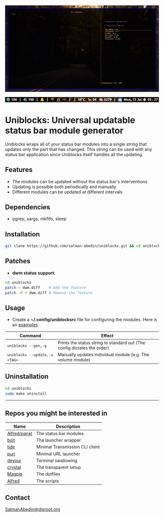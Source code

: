 ![](preview.gif)

![](screenshot.png)

# Uniblocks: Universal updatable status bar module generator

Uniblocks wraps all of your status bar modules into a single string that updates only the part that has changed. This string can be used with any status bar application since Uniblocks itself handles all the updating.

## Features

-  The modules can be updated without the status bar's interventions
-  Updating is possible both periodically and manually
-  Different modules can be updated at different intervals

## Dependencies

-  pgrep, xargs, mkfifo, sleep

## Installation

```sh
git clone https://github.com/salman-abedin/uniblocks.git && cd uniblocks && sudo make install
```

## Patches

-  **dwm status support**.

```sh
cd uniblocks
patch < dwm.diff    # Add the feature
patch -R < dwm.diff # Remove the feature
```

## Usage

-  Create a **~/.config/uniblocksrc** file for configuring the modules.
   Here is an [examples](https://github.com/salman-abedin/uniblocks/blob/master/example_config)

| Command                       | Effect                                                                   |
| ----------------------------- | ------------------------------------------------------------------------ |
| `uniblocks --gen,-g`          | Prints the status string to standard out (The config dictates the order) |
| `uniblocks --update,-u <TAG>` | Manually updates individual module (e.g. The volume module)              |

## Uninstallation

```sh
cd uniblocks
sudo make uninstall
```

---

## Repos you might be interested in

| Name                                                                         | Description                     |
| ---------------------------------------------------------------------------- | ------------------------------- |
| [Alfred/panel](https://github.com/salman-abedin/alfred/blob/master/panel.sh) | The status bar modules          |
| [bolt](https://github.com/salman-abedin/bolt)                                | The launcher wrapper            |
| [tide](https://github.com/salman-abedin/puri)                                | Minimal Transmission CLI client |
| [puri](https://github.com/salman-abedin/puri)                                | Minimal URL launcher            |
| [devour](https://github.com/salman-abedin/devour)                            | Terminal swallowing             |
| [crystal](https://github.com/salman-abedin/crystal)                          | The transparent setup           |
| [Magpie](https://github.com/salman-abedin/magpie)                            | The dotfiles                    |
| [Alfred](https://github.com/salman-abedin/alfred)                            | The scripts                     |

## Contact

SalmanAbedin@disroot.org

